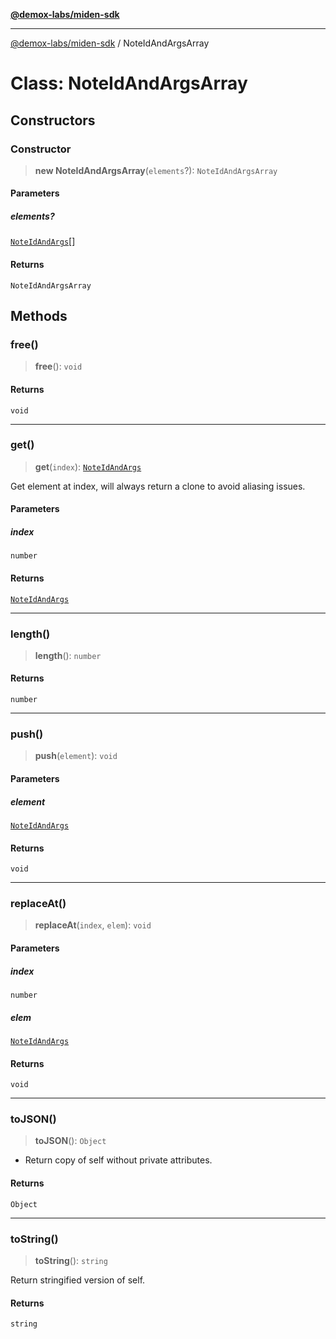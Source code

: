 [**@demox-labs/miden-sdk**](../README.md)

***

[@demox-labs/miden-sdk](../README.md) / NoteIdAndArgsArray

# Class: NoteIdAndArgsArray

## Constructors

### Constructor

> **new NoteIdAndArgsArray**(`elements`?): `NoteIdAndArgsArray`

#### Parameters

##### elements?

[`NoteIdAndArgs`](NoteIdAndArgs.md)[]

#### Returns

`NoteIdAndArgsArray`

## Methods

### free()

> **free**(): `void`

#### Returns

`void`

***

### get()

> **get**(`index`): [`NoteIdAndArgs`](NoteIdAndArgs.md)

Get element at index, will always return a clone to avoid aliasing issues.

#### Parameters

##### index

`number`

#### Returns

[`NoteIdAndArgs`](NoteIdAndArgs.md)

***

### length()

> **length**(): `number`

#### Returns

`number`

***

### push()

> **push**(`element`): `void`

#### Parameters

##### element

[`NoteIdAndArgs`](NoteIdAndArgs.md)

#### Returns

`void`

***

### replaceAt()

> **replaceAt**(`index`, `elem`): `void`

#### Parameters

##### index

`number`

##### elem

[`NoteIdAndArgs`](NoteIdAndArgs.md)

#### Returns

`void`

***

### toJSON()

> **toJSON**(): `Object`

* Return copy of self without private attributes.

#### Returns

`Object`

***

### toString()

> **toString**(): `string`

Return stringified version of self.

#### Returns

`string`

